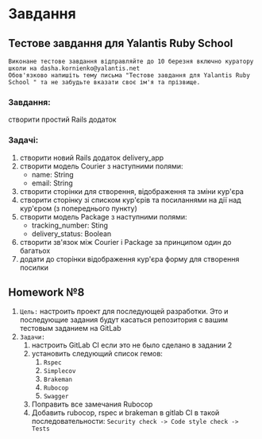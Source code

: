 # Завдання
## Тестове завдання для Yalantis Ruby School  
    Виконане тестове завдання відправляйте до 10 березня включно куратору школи на dasha.kornienko@yalantis.net 
    Обов'язково напишіть тему письма "Тестове завдання для Yalantis Ruby School " та не забудьте вказати своє ім'я та прізвище.
### Завдання:
створити простий Rails додаток
### Задачі:
1. створити новий Rails додаток delivery_app
2. створити модель Courier з наступними полями:
   * name: String
   * email: String
3. створити сторінки для створення, відображення та зміни кур'єра
4. створити сторінку зі списком кур'єрів та посиланнями на дії над кур'єром (з попереднього пункту)
5. створити модель Package з наступними полями:
   * tracking_number: Sting
   * delivery_status: Boolean
6. створити зв'язок між Courier і Package за принципом один до багатьох
7. додати до сторінки відображення кур'єра форму для створення посилки
## Homework №8
1. `Цель:` настроить проект для последующей разработки. Это и последующие задания будут касаться репозитория с вашим тестовым заданием на GitLab
2. `Задачи:`
    1. настроить GitLab CI если это не было сделано в задании 2
    2. установить следующий список гемов:
        1. `Rspec`
        2. `Simplecov`
        3. `Brakeman`
        4. `Rubocop`
        5. `Swagger`
    3. Поправить все замечания Rubocop
    4. Добавить rubocop, rspec и brakeman в gitlab CI в такой последовательности:
    `Security check -> Code style check -> Tests`
